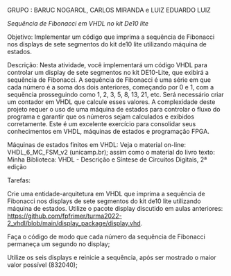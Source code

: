GRUPO : BARUC NOGAROL, CARLOS MIRANDA e LUIZ EDUARDO LUIZ

*Sequência de Fibonacci em VHDL no kit De10 lite*

Objetivo: Implementar um código que imprima a sequência de Fibonacci nos displays de sete segmentos do kit de10 lite utilizando máquina de estados.

Descrição: Nesta atividade, você implementará um código VHDL para controlar um display de sete segmentos no kit DE10-Lite, que exibirá a sequência de Fibonacci. A sequência de Fibonacci é uma série em que cada número é a soma dos dois anteriores, começando por 0 e 1, com a sequência prosseguindo como 1, 2, 3, 5, 8, 13, 21, etc. Será necessário criar um contador em VHDL que calcule esses valores. A complexidade deste projeto requer o uso de uma máquina de estados para controlar o fluxo do programa e garantir que os números sejam calculados e exibidos corretamente. Este é um excelente exercício para consolidar seus conhecimentos em VHDL, máquinas de estados e programação FPGA.


Máquinas de estados finitos em VHDL: Veja o material on-line: VHDL_6_MC_FSM_v2 (unicamp.br); assim como o material do livro texto: Minha Biblioteca: VHDL - Descrição e Síntese de Circuitos Digitais, 2ª edição

Tarefas:

Crie uma entidade-arquitetura em VHDL que imprima a sequência de Fibonacci nos displays de sete segmentos do kit de10 lite utilizando máquina de estados. Utilize o pacote display discutido em aulas anteriores: https://github.com/fpfrimer/turma2022-2_vhdl/blob/main/display_package/display.vhd.

Faça o código de modo que cada número da sequência de Fibonacci permaneça um segundo no display;

Utilize os seis displays e reinicie a sequência, após ser mostrado o maior valor possível (832040);
